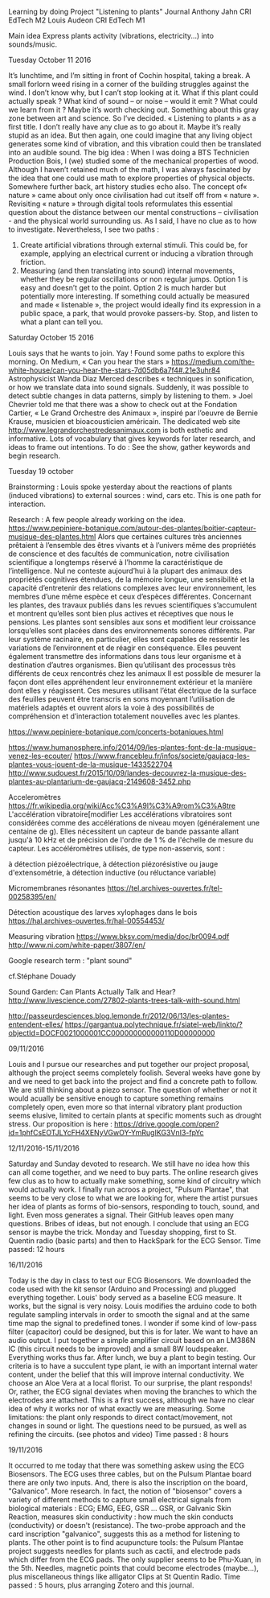 Learning by doing
Project "Listening to plants"
Journal
Anthony Jahn CRI EdTech M2
Louis Audeon CRI EdTech M1

Main idea
Express plants activity (vibrations, electricity...) into sounds/music.

Tuesday October 11 2016

It’s lunchtime, and I’m sitting in front of Cochin hospital, taking a break. A small forlorn weed rising in a corner of the building struggles against the wind. I don’t know why, but I can’t stop looking at it. What if this plant could actually speak ? What kind of sound – or noise – would it emit ? What could we learn from it ?
Maybe it’s worth checking out. Something about this gray zone between art and science.
So I’ve decided.
« Listening to plants » as a first title.
I don’t really have any clue as to go about it. Maybe it’s really stupid as an idea. But then again, one could imagine that any living object generates some kind of vibration, and this vibration could then be translated into an audible sound.
The big idea : When I was doing a BTS Technicien Production Bois, I (we) studied some of the mechanical properties of wood. Although I haven’t retained much of the math, I was always fascinated by the idea that one could use math to explore properties of physical objects. Somewhere further back, art history studies echo also. The concept of« nature » came about only once civilisation had cut itself off from « nature ». Revisiting « nature » through digital tools reformulates this essential question about the distance between our mental constructions – civilisation - and the physical world surrounding us.
As I said, I have no clue as to how to investigate. Nevertheless, I see two paths :
1. Create artificial vibrations through external stimuli. This could be, for example, applying an electrical current or inducing a vibration through friction.
2. Measuring (and then translating into sound) internal movements, whether they be regular oscillations or non regular jumps.
Option 1 is easy and doesn’t get to the point. Option 2 is much harder but potentially more interesting.
If something could actually be measured and made « listenable », the project would ideally find its expression in a public space, a park, that would provoke passers-by. Stop, and listen to what a plant can tell you.

Saturday October 15 2016

Louis says that he wants to join. Yay !
Found some paths to explore this morning.
On Medium, « Can you hear the stars » https://medium.com/the-white-house/can-you-hear-the-stars-7d05db6a7f4#.21e3uhr84
Astrophysicist Wanda Diaz Merced describes « techniques in sonification, or how we translate data into sound signals. Suddenly, it was possible to detect subtle changes in data patterns, simply by listening to them. »
Joel Chevrier told me that there was a show to check out at the Fondation Cartier, « Le Grand Orchestre des Animaux », inspiré par l’oeuvre de Bernie Krause, musicien et bioacousticien américain.
The dedicated web site http://www.legrandorchestredesanimaux.com is both esthetic and informative. Lots of vocabulary that gives keywords for later research, and ideas to frame out intentions.
To do : See the show, gather keywords and begin research.


Tuesday 19 october

Brainstorming :
Louis spoke yesterday about the reactions of plants (induced vibrations) to external sources : wind, cars etc. This is one path for interaction.

Research :
A few people already working on the idea.
https://www.pepiniere-botanique.com/autour-des-plantes/boitier-capteur-musique-des-plantes.html
Alors que certaines cultures très anciennes prêtaient à l’ensemble des êtres vivants et à l’univers même des propriétés de conscience  et  des facultés de communication,  notre civilisation scientifique a longtemps réservé à l’homme la caractéristique de l’intelligence. Nul ne conteste aujourd’hui à la plupart des animaux  des propriétés cognitives étendues, de la mémoire longue,  une sensibilité et la capacité d’entretenir  des relations complexes avec leur environnement, les membres d’une même espèce  et ceux d’espèces différentes.
Concernant  les plantes,  des travaux  publiés dans les revues scientifiques  s’accumulent et montrent qu’elles  sont bien plus actives et réceptives que nous le pensions. Les plantes sont sensibles aux sons et modifient leur croissance lorsqu’elles sont placées dans des environnements sonores différents. Par leur système racinaire, en particulier,  elles sont capables de ressentir les variations de l’environnent  et de réagir en conséquence. Elles peuvent également transmettre des informations dans tous leur organisme et à destination d’autres organismes.
Bien qu’utilisant des processus très différents de ceux rencontrés chez les animaux Il est possible de mesurer la façon dont elles appréhendent leur environnement extérieur et la manière dont elles y réagissent. Ces mesures utilisant l’état électrique de la surface des feuilles peuvent être transcris en sons moyennant l’utilisation de matériels adaptés et ouvrent alors la voie à des possibilités  de compréhension et d’interaction totalement  nouvelles avec les plantes.

https://www.pepiniere-botanique.com/concerts-botaniques.html

https://www.humanosphere.info/2014/09/les-plantes-font-de-la-musique-venez-les-ecouter/
https://www.francebleu.fr/infos/societe/gaujacq-les-plantes-vous-jouent-de-la-musique-1433522704
http://www.sudouest.fr/2015/10/09/landes-decouvrez-la-musique-des-plantes-au-plantarium-de-gaujacq-2149608-3452.php

Acceleromètres
https://fr.wikipedia.org/wiki/Acc%C3%A9l%C3%A9rom%C3%A8tre
L'accélération vibratoire[modifier
Les accélérations vibratoires sont considérées comme des accélérations de niveau moyen (généralement une centaine de g). Elles nécessitent un capteur de bande passante allant jusqu'à 10 kHz et de précision de l'ordre de 1 % de l'échelle de mesure du capteur.
Les accéléromètres utilisés, de type non-asservis, sont :

à détection piézoélectrique,
à détection piézorésistive ou jauge d'extensométrie,
à détection inductive (ou réluctance variable)

Micromembranes résonantes 
https://tel.archives-ouvertes.fr/tel-00258395/en/

Détection acoustique des larves xylophages dans le bois            
https://hal.archives-ouvertes.fr/hal-00554453/

Measuring vibration
https://www.bksv.com/media/doc/br0094.pdf
http://www.ni.com/white-paper/3807/en/

Google research term : "plant sound"

cf.Stéphane Douady

Sound Garden: Can Plants Actually Talk and Hear? 
http://www.livescience.com/27802-plants-trees-talk-with-sound.html

http://passeurdesciences.blog.lemonde.fr/2012/06/13/les-plantes-entendent-elles/
https://gargantua.polytechnique.fr/siatel-web/linkto/?objectId=DOCF0021000001CC000000000000110D00000000

09/11/2016

Louis and I pursue our researches and put together our project proposal, although the project seems completely foolish. Several weeks have gone by and we need to get back into the project and find a concrete path to follow. We are still thinking about a piezo sensor. The question of whether or not it would acually be sensitive enough to capture something remains completely open, even more so that internal vibratory plant production seems elusive, limited to certain plants at specific moments such as drought stress.
Our proposition is here : https://drive.google.com/open?id=1phfCsEOTJLYcFH4XENyVGwOY-YmRugIKG3VnI3-fpYc

12/11/2016-15/11/2016

Saturday and Sunday devoted to research. We still have no idea how this can all come together, and we need to buy parts. The online research gives few clus as to how to actually make something, some kind of circuitry which would actually work. I finally run acroos a project, "Pulsum Plantae", that seems to be very close to what we are looking for, where the artist pursues her idea of plants as forms of bio-sensors, responding to touch, sound, and light. Even moss generates a signal. Their GitHub leaves open many questions. Bribes of ideas, but not enough. I conclude that using an ECG sensor is maybe the trick.
Monday and Tuesday shopping, first to St. Quentin radio (basic parts) and then to HackSpark for the ECG Sensor.
Time passed: 12 hours

16/11/2016

Today is the day in class to test our ECG Biosensors. We downloaded the code used with the kit sensor (Arduino and Processing) and plugged everything together. Louis' body served as a baseline ECG measure. It works, but the signal is very noisy. Louis modifies the arduino code to both regulate sampling intervals in order to smooth the signal and at the same time map the signal to predefined tones. I wonder if some kind of low-pass filter (capacitor) could be designed, but this is for later.
We want to have an audio output. I put together a simple amplifier circuit based on an LM386N IC (this circuit needs to be improved) and a small 8W loudspeaker.
Everything works thus far.
After lunch, we buy a plant to begin testing. Our criteria is to have a succulent type plant, ie with an important internal water content, under the belief that this will improve internal conductivity. We choose an Aloe Vera at a local florist.
To our surprise, the plant responds! Or, rather, the ECG signal deviates when moving the branches to which the electrodes are attached. This is a first success, although we have no clear idea of why it works nor of what exactly we are measuring. Some limitations: the plant only responds to direct contact/movement, not changes in sound or light. The questions need to be pursued, as well as refining the circuits.
(see photos and video)
Time passed : 8 hours


19/11/2016

It occurred to me today that there was something askew using the ECG Biosensors. The ECG uses three cables, but on the Pulsum Plantae board there are only two inputs. And, there is also the inscription on the board, "Galvanico".
More research. In fact, the notion of "biosensor" covers a variety of different methods to capture small electrical signals from biological materials : ECG; EMG, EEG, GSR ...
GSR, or Galvanic Skin Reaction, measures skin conductivity : how much the skin conducts (conductivity) or doesn't (resistance). The two-probe approach and the card inscription "galvanico", suggests this as a method for listening to plants.
The other point is to find acupuncture tools: the Pulsum Plantae project suggests needles for plants such as cactii, and electrode pads which differ from the ECG pads. The only supplier seems to be Phu-Xuan, in the 5th. Needles, magnetic points that could become electrodes (maybe...), plus miscellaneous things like alligator Clips at St Quentin Radio. Time passed : 5 hours, plus arranging Zotero and this journal.
